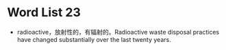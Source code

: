 # Word List 23
- radioactive，放射性的，有辐射的。Radioactive waste disposal practices have changed substantially over the last twenty years.
